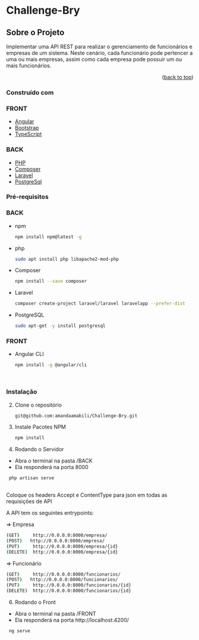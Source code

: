 # Challenge-Bry





## Sobre o Projeto


 Implementar uma API REST para realizar o gerenciamento de funcionários e empresas de um sistema.
Neste cenário, cada funcionário pode pertencer a uma ou mais empresas, assim como cada empresa
pode possuir um ou mais funcionários. 

<p align="right">(<a href="#top">back to top</a>)</p>



### Construído com


### FRONT

* [Angular](https://angular.io/)
* [Bootstrap](https://getbootstrap.com/docs/5.1/getting-started/introduction/)
* [TypeScript](https://www.typescriptlang.org/)

### BACK

* [PHP](https://www.php.net/)
* [Composer](https://www.npmjs.com/package/composer)
* [Laravel](https://laravel.com/)
* [PostgreSql](https://www.postgresql.org/)



### Pré-requisitos

### BACK

* npm
  ```sh
  npm install npm@latest -g
  ```

* php
  ```sh
  sudo apt install php libapache2-mod-php
  ```
* Composer
  ```sh
  npm install --save composer
  ```  
* Laravel
  ```sh
  composer create-project laravel/laravel laravelapp --prefer-dist
  ```
  
* PostgreSQL
  ```sh
  sudo apt-get -y install postgresql
  ```
  
### FRONT  
  
* Angular CLI

  ```sh
  npm install -g @angular/cli
  ```
  <br/>
  
  

### Instalação



2. Clone o repositório
   ```sh
   git@github.com:amandaamabili/Challenge-Bry.git
   ```
3. Instale Pacotes NPM
   ```sh
   npm install 
   ```

4. Rodando o Servidor
<ul> 
  <li> 
   Abra o terminal na pasta /BACK
   </li>
  <li> 
   Ela responderá na porta 8000
   </li></ul>

```sh
 php artisan serve
  
   ```

Coloque os headers Accept e ContentType para json em todas as requisições de API

A API tem os seguintes entrypoints:

=> Empresa

```sh
(GET)     http://0.0.0.0:8000/empresa/
(POST)   http://0.0.0.0:8000/empresa/
(PUT)     http://0.0.0.0:8000/empresa/{id}
(DELETE)  http://0.0.0.0:8000/empresa/{id}
   ```
=> Funcionário

```sh
(GET)     http://0.0.0.0:8000/funcionarios/
(POST)   http://0.0.0.0:8000/funcionarios/
(PUT)     http://0.0.0.0:8000/funcionarios/{id}
(DELETE)  http://0.0.0.0:8000/funcionarios/{id}
   ```

6. Rodando o Front
<ul> 
  <li> 
   Abra o terminal na pasta /FRONT
   </li>
  <li> 
   Ela responderá na porta http://localhost:4200/
   </li></ul>


```sh
 ng serve  
   ```
   
  
